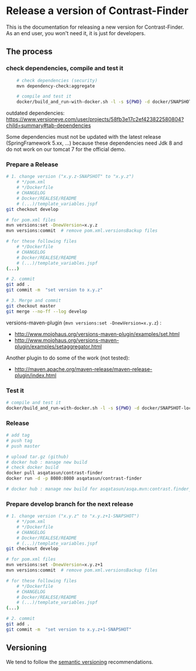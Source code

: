 # Release a version of Contrast-Finder

This is the documentation for releasing a new version for Contrast-Finder.
As an end user, you won't need it, it is just for developers.

## The process

### check dependencies, compile and test it
```bash
    # check dependencies (security)
    mvn dependency-check:aggregate  

    # compile and test it
    docker/build_and_run-with-docker.sh -l -s ${PWD} -d docker/SNAPSHOT-local

```

outdated dependencies:
https://www.versioneye.com/user/projects/58fb3e17c2ef423822580804?child=summary#tab-dependencies
 
Some dependencies must not be updated with the latest release (SpringFramework 5.xx, ...) 
because these dependencies need Jdk 8 and do not work on our tomcat 7 for the official demo.

### Prepare a Release
```bash
# 1. change version ("x.y.z-SNAPSHOT" to "x.y.z")
    # */pom.xml
    # */Dockerfile
    # CHANGELOG
    # Docker/REALESE/README
    # (...)/template_variables.jspf    
git checkout develop

# for pom.xml files
mvn versions:set -DnewVersion=x.y.z
mvn versions:commit  # remove pom.xml.versionsBackup files

# for these following files
    # */Dockerfile
    # CHANGELOG
    # Docker/REALESE/README
    # (...)/template_variables.jspf   
(...)

# 2. commit 
git add .
git commit -m  "set version to x.y.z"  

# 3. Merge and commit 
git checkout master
git merge --no-ff --log develop 
```
 
versions-maven-plugin (`mvn versions:set -DnewVersion=x.y.z`) :

- http://www.mojohaus.org/versions-maven-plugin/examples/set.html
- http://www.mojohaus.org/versions-maven-plugin/examples/setaggregator.html
 
Another plugin to do some of the work (not tested):

- http://maven.apache.org/maven-release/maven-release-plugin/index.html
 
### Test it
```bash
# compile and test it
docker/build_and_run-with-docker.sh -l -s ${PWD} -d docker/SNAPSHOT-local
```
 
### Release
```bash
# add tag
# push tag
# push master

# upload tar.gz (github)
# docker hub : manage new build
# check docker build
docker pull asqatasun/contrast-finder 
docker run -d -p 8080:8080 asqatasun/contrast-finder

# docker hub : manage new build for asqatasun/asqa.mvn:contrast.finder_jdk*
```
 
### Prepare develop branch for the next release
```bash
# 1. change version ("x.y.z" to "x.y.z+1-SNAPSHOT")
    # */pom.xml
    # */Dockerfile
    # CHANGELOG
    # Docker/REALESE/README
    # (...)/template_variables.jspf    
git checkout develop

# for pom.xml files
mvn versions:set -DnewVersion=x.y.z+1
mvn versions:commit  # remove pom.xml.versionsBackup files

# for these following files
    # */Dockerfile
    # CHANGELOG
    # Docker/REALESE/README
    # (...)/template_variables.jspf   
(...)

# 2. commit 
git add .
git commit -m  "set version to x.y.z+1-SNAPSHOT" 
```

## Versioning

We tend to follow the [semantic versioning](http://semver.org/) recommendations.

